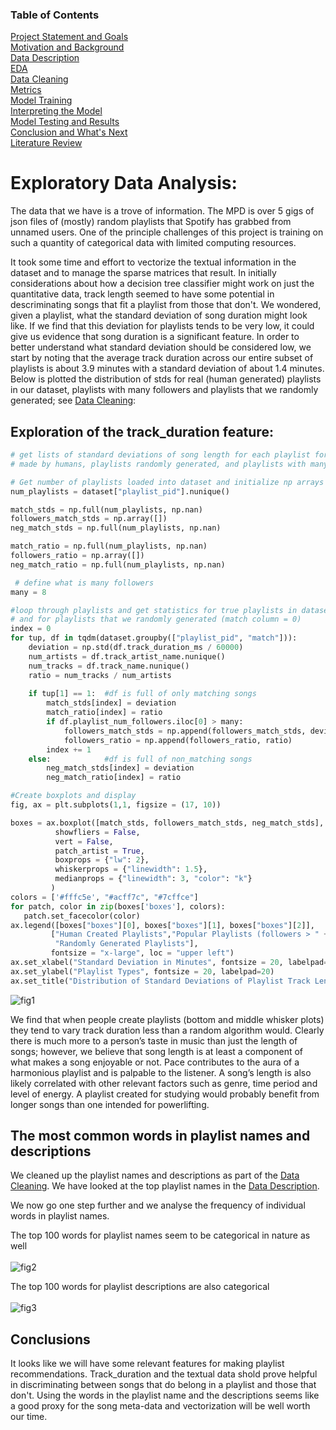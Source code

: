 ### Table of Contents
[Project Statement and Goals](https://tralpha.github.io/spotify-project/project-statement-and-goals.html) <br>
[Motivation and Background](https://tralpha.github.io/spotify-project/motivation-and-background.html) <br>
[Data Description](https://tralpha.github.io/spotify-project/data-description.html) <br>
[EDA](https://tralpha.github.io/spotify-project/eda.html) <br>
[Data Cleaning](https://tralpha.github.io/spotify-project/data-cleaning.html) <br>
[Metrics](https://tralpha.github.io/spotify-project/metrics.html) <br>
[Model Training](https://tralpha.github.io/spotify-project/model-training.html) <br>
[Interpreting the Model](https://tralpha.github.io/spotify-project/interpreting-the-model.html) <br>
[Model Testing and Results](https://tralpha.github.io/spotify-project/model-testing-and-results.html) <br>
[Conclusion and What's Next](https://tralpha.github.io/spotify-project/conclusion.html) <br>
[Literature Review](https://tralpha.github.io/spotify-project/literature-review.html) <br>

# Exploratory Data Analysis:

The data that we have is a trove of information.  The MPD is over 5 gigs of json files of (mostly) random playlists that Spotify has grabbed from unnamed users.  One of the principle challenges of this project is training on such a quantity of categorical data with limited computing resources.

It took some time and effort to vectorize the textual information in the dataset and to manage the sparse matrices that result.  In initially considerations about how a decision tree classifier might work on just the quantitative data, track length seemed to have some potential in descriminating songs that fit a playlist from those that don't.  We wondered, given a playlist, what the standard deviation of song duration might look like. If we find that this deviation for playlists tends to be very low, it could give us evidence that song duration is a significant feature. In order to better understand what standard deviation should be considered low, we start by noting that the average track duration across our entire subset of playlists is about 3.9 minutes with a standard deviation of about 1.4 minutes.  Below is plotted the distribution of stds for real (human generated) playlists in our dataset, playlists with many followers and playlists that we randomly generated; see [Data Cleaning](https://tralpha.github.io/spotify-project/data-cleaning.html):

## Exploration of the track_duration feature:

```python
# get lists of standard deviations of song length for each playlist for playlists 
# made by humans, playlists randomly generated, and playlists with many followers 

# Get number of playlists loaded into dataset and initialize np arrays to hold stats
num_playlists = dataset["playlist_pid"].nunique()

match_stds = np.full(num_playlists, np.nan)
followers_match_stds = np.array([])
neg_match_stds = np.full(num_playlists, np.nan)

match_ratio = np.full(num_playlists, np.nan)
followers_ratio = np.array([])
neg_match_ratio = np.full(num_playlists, np.nan)

 # define what is many followers
many = 8           

#loop through playlists and get statistics for true playlists in dataset (match column = 1)
# and for playlists that we randomly generated (match column = 0)
index = 0
for tup, df in tqdm(dataset.groupby(["playlist_pid", "match"])):
    deviation = np.std(df.track_duration_ms / 60000)
    num_artists = df.track_artist_name.nunique()
    num_tracks = df.track_name.nunique()
    ratio = num_tracks / num_artists
    
    if tup[1] == 1:  #df is full of only matching songs
        match_stds[index] = deviation
        match_ratio[index] = ratio
        if df.playlist_num_followers.iloc[0] > many:
            followers_match_stds = np.append(followers_match_stds, deviation)
            followers_ratio = np.append(followers_ratio, ratio)
        index += 1
    else:            #df is full of non_matching songs
        neg_match_stds[index] = deviation
        neg_match_ratio[index] = ratio
 ```
 
 ```python
#Create boxplots and display
fig, ax = plt.subplots(1,1, figsize = (17, 10))

boxes = ax.boxplot([match_stds, followers_match_stds, neg_match_stds], 
           showfliers = False, 
           vert = False,
           patch_artist = True,
           boxprops = {"lw": 2}, 
           whiskerprops = {"linewidth": 1.5},
           medianprops = {"linewidth": 3, "color": "k"}
          )
colors = ['#fffc5e', "#acff7c", "#7cffce"]
for patch, color in zip(boxes['boxes'], colors): 
    patch.set_facecolor(color)
ax.legend([boxes["boxes"][0], boxes["boxes"][1], boxes["boxes"][2]], 
          ["Human Created Playlists","Popular Playlists (followers > " + str(many)+ ")", 
           "Randomly Generated Playlists"], 
          fontsize = "x-large", loc = "upper left")
ax.set_xlabel("Standard Deviation in Minutes", fontsize = 20, labelpad=20)
ax.set_ylabel("Playlist Types", fontsize = 20, labelpad=20)
ax.set_title("Distribution of Standard Deviations of Playlist Track Length", fontsize = 25, pad=20);
```

![fig1](images/playlist_length_devs.png)

We find that when people create playlists (bottom and middle whisker plots) they tend to vary track duration less than a random algorithm would.  Clearly there is much more to a person’s taste in music than just the length of songs; however, we believe that song length is at least a component of what makes a song enjoyable or not.  Pace contributes to the aura of a harmonious playlist and is palpable to the listener. A song’s length is also likely correlated with other relevant factors such as genre, time period and level of energy. A playlist created for studying would probably benefit from longer songs than one intended for powerlifting.

## The most common words in playlist names and descriptions
We cleaned up the playlist names and descriptions as part of the [Data Cleaning](https://tralpha.github.io/spotify-project/data-cleaning.html). We have looked at the top playlist names in the [Data Description](https://tralpha.github.io/spotify-project/data-description.html). 

We now go one step further and we analyse the frequency of individual words in playlist names.

The top 100 words for playlist names seem to be categorical in nature as well
<br>
<br>
![fig2](images/playlist_name_top_100_words.png)

The top 100 words for playlist descriptions are also categorical
<br>
<br>
![fig3](images/playlist_description_top_100_words.png)

## Conclusions
It looks like we will have some relevant features for making playlist recommendations.  Track_duration and the textual data shold prove helpful in discriminating between songs that do belong in a playlist and those that don't.  Using the words in the playlist name and the descriptions seems like a good proxy for the song meta-data and vectorization will be well worth our time.

